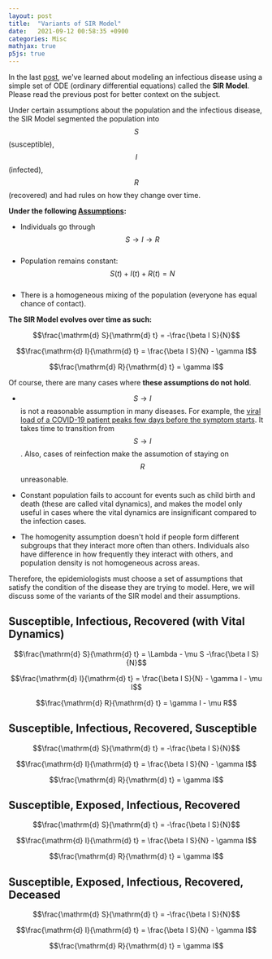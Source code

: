 ```yaml
---
layout: post
title:  "Variants of SIR Model"
date:   2021-09-12 00:58:35 +0900
categories: Misc
mathjax: true
p5js: true
---
```


<script type="text/javascript" src="https://cdnjs.cloudflare.com/ajax/libs/sylvester/0.1.3/sylvester.js"></script>
<script type="text/javascript" src="{{ "assets/p1/libraries/grafica.min.js" | relative_url }}"></script>
<script type="text/javascript" src="{{ "assets/p1/models/models.js" | relative_url }}"></script>
<script type="text/javascript" src="{{ "assets/p1/odesolver/rungekutta.js" | relative_url }}"></script>
<script type="text/javascript" src="{{ "assets/p1/odesolver/utils.js" | relative_url }}"></script>
<script type="text/javascript" src="{{ "assets/p1/visualization/utils.js" | relative_url }}"></script>

In the last [post](example.com), we've learned about modeling an infectious disease using a simple set of ODE (ordinary differential equations) called the **SIR Model**. Please read the previous post for better context on the subject.

Under certain assumptions about the population and the infectious disease, the SIR Model segmented the population into $$S$$ (susceptible), $$I$$ (infected), $$R$$ (recovered) and had rules on how they change over time.

**Under the following [Assumptions](https://jamanetwork.com/journals/jama/fullarticle/2766672):**

* Individuals go through $$S \to I \to R$$ <br/>
* Population remains constant: $$S(t) + I(t) + R(t) = N$$ <br/>
* There is a homogeneous mixing of the population (everyone has equal chance of contact).

**The SIR Model evolves over time as such:**

$$\frac{\mathrm{d} S}{\mathrm{d} t} = -\frac{\beta I S}{N}$$

$$\frac{\mathrm{d} I}{\mathrm{d} t} = \frac{\beta I S}{N} - \gamma I$$

$$\frac{\mathrm{d} R}{\mathrm{d} t} = \gamma I$$

Of course, there are many cases where **these assumptions do not hold**.
* $$S \to I$$ is not a reasonable assumption in many diseases. For example, the [viral load of a COVID-19 patient peaks few days before the symptom starts](https://www.ncbi.nlm.nih.gov/pmc/articles/PMC7929560/). It takes time to transition from $$S \to I$$. Also, cases of reinfection make the assumotion of staying on $$R$$ unreasonable.

* Constant population fails to account for events such as child birth and death (these are called vital dynamics), and makes the model only useful in cases where the vital dynamics are insignificant compared to the infection cases.

* The homogenity assumption doesn't hold if people form different subgroups that they interact more often than others. Individuals also have difference in how frequently they interact with others, and population density is not homogeneous across areas.

Therefore, the epidemiologists must choose a set of assumptions that satisfy the condition of the disease they are trying to model. Here, we will discuss some of the variants of the SIR model and their assumptions.

## Susceptible, Infectious, Recovered (with Vital Dynamics)
$$\frac{\mathrm{d} S}{\mathrm{d} t} = \Lambda - \mu S -\frac{\beta I S}{N}$$

$$\frac{\mathrm{d} I}{\mathrm{d} t} = \frac{\beta I S}{N} - \gamma I - \mu I$$

$$\frac{\mathrm{d} R}{\mathrm{d} t} = \gamma I - \mu R$$

## Susceptible, Infectious, Recovered, Susceptible
$$\frac{\mathrm{d} S}{\mathrm{d} t} = -\frac{\beta I S}{N}$$

$$\frac{\mathrm{d} I}{\mathrm{d} t} = \frac{\beta I S}{N} - \gamma I$$

$$\frac{\mathrm{d} R}{\mathrm{d} t} = \gamma I$$

## Susceptible, Exposed, Infectious, Recovered
$$\frac{\mathrm{d} S}{\mathrm{d} t} = -\frac{\beta I S}{N}$$

$$\frac{\mathrm{d} I}{\mathrm{d} t} = \frac{\beta I S}{N} - \gamma I$$

$$\frac{\mathrm{d} R}{\mathrm{d} t} = \gamma I$$

## Susceptible, Exposed, Infectious, Recovered, Deceased
$$\frac{\mathrm{d} S}{\mathrm{d} t} = -\frac{\beta I S}{N}$$

$$\frac{\mathrm{d} I}{\mathrm{d} t} = \frac{\beta I S}{N} - \gamma I$$

$$\frac{\mathrm{d} R}{\mathrm{d} t} = \gamma I$$

<div id="sketch">
    <script type="text/javascript" src="{{ "assets/p1/sir_projection.js" | relative_url }}"></script>
</div><br/>

<div id="sketch2">
    <script type="text/javascript" src="{{ "assets/p1/sirs_projection.js" | relative_url }}"></script>
</div><br/>

<div id="sketch4">
    <script type="text/javascript" src="{{ "assets/p1/seir_projection.js" | relative_url }}"></script>
</div><br/>

<div id="sketch3">
    <script type="text/javascript" src="{{ "assets/p1/sirv_projection.js" | relative_url }}"></script>
</div><br/>